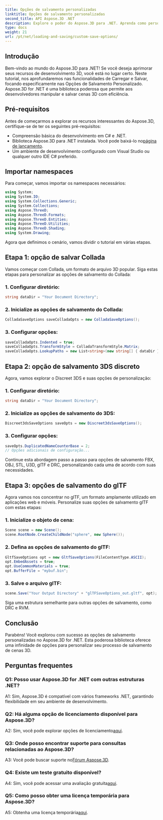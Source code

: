 ```yaml
---
title: Opções de salvamento personalizadas
linktitle: Opções de salvamento personalizadas
second_title: API Aspose.3D .NET
description: Explore o poder do Aspose.3D para .NET. Aprenda como personalizar seu salvamento de cena 3D com guias passo a passo nos formatos Collada, USD, 3DS, FBX, OBJ, STL, U3D, glTF, DRC e RVM.
type: docs
weight: 21
url: /pt/net/loading-and-saving/custom-save-options/
---
```

## Introdução

Bem-vindo ao mundo do Aspose.3D para .NET! Se você deseja aprimorar seus recursos de desenvolvimento 3D, você está no lugar certo. Neste tutorial, nos aprofundaremos nas funcionalidades de Carregar e Salvar, focando especificamente nas Opções de Salvamento Personalizado. Aspose.3D for .NET é uma biblioteca poderosa que permite aos desenvolvedores manipular e salvar cenas 3D com eficiência.

## Pré-requisitos

Antes de começarmos a explorar os recursos interessantes do Aspose.3D, certifique-se de ter os seguintes pré-requisitos:

- Compreensão básica do desenvolvimento em C# e .NET.
-  Biblioteca Aspose.3D para .NET instalada. Você pode baixá-lo no[página de lançamento](https://releases.aspose.com/3d/net/).
- Um ambiente de desenvolvimento configurado com Visual Studio ou qualquer outro IDE C# preferido.

## Importar namespaces

Para começar, vamos importar os namespaces necessários:

```csharp
using System;
using System.IO;
using System.Collections.Generic;
using System.Collections;
using Aspose.ThreeD;
using Aspose.ThreeD.Formats;
using Aspose.ThreeD.Entities;
using Aspose.ThreeD.Utilities;
using Aspose.ThreeD.Shading;
using System.Drawing;
```

Agora que definimos o cenário, vamos dividir o tutorial em várias etapas.

## Etapa 1: opção de salvar Collada

Vamos começar com Collada, um formato de arquivo 3D popular. Siga estas etapas para personalizar as opções de salvamento do Collada:

### 1. Configurar diretório:
   ```csharp
   string dataDir = "Your Document Directory";
   ```

### 2. Inicialize as opções de salvamento do Collada:
   ```csharp
   ColladaSaveOptions saveColladaOpts = new ColladaSaveOptions();
   ```

### 3. Configurar opções:
   ```csharp
   saveColladaOpts.Indented = true;
   saveColladaOpts.TransformStyle = ColladaTransformStyle.Matrix;
   saveColladaOpts.LookupPaths = new List<string>(new string[] { dataDir });
   ```

## Etapa 2: opção de salvamento 3DS discreto

Agora, vamos explorar o Discreet 3DS e suas opções de personalização:

### 1. Configurar diretório:
   ```csharp
   string dataDir = "Your Document Directory";
   ```

### 2. Inicialize as opções de salvamento do 3DS:
   ```csharp
   Discreet3dsSaveOptions saveOpts = new Discreet3dsSaveOptions();
   ```

### 3. Configurar opções:
   ```csharp
   saveOpts.DuplicatedNameCounterBase = 2;
   // Opções adicionais de configuração...
   ```

Continue esta abordagem passo a passo para opções de salvamento FBX, OBJ, STL, U3D, glTF e DRC, personalizando cada uma de acordo com suas necessidades.

## Etapa 3: opções de salvamento do glTF

Agora vamos nos concentrar no glTF, um formato amplamente utilizado em aplicações web e móveis. Personalize suas opções de salvamento glTF com estas etapas:

### 1. Inicialize o objeto de cena:
   ```csharp
   Scene scene = new Scene();
   scene.RootNode.CreateChildNode("sphere", new Sphere());
   ```

### 2. Defina as opções de salvamento do glTF:
   ```csharp
   GltfSaveOptions opt = new GltfSaveOptions(FileContentType.ASCII);
   opt.EmbedAssets = true;
   opt.UseCommonMaterials = true;
   opt.BufferFile = "mybuf.bin";
   ```

### 3. Salve o arquivo glTF:
   ```csharp
   scene.Save("Your Output Directory" + "glTFSaveOptions_out.gltf", opt);
   ```

Siga uma estrutura semelhante para outras opções de salvamento, como DRC e RVM.

## Conclusão

Parabéns! Você explorou com sucesso as opções de salvamento personalizadas no Aspose.3D for .NET. Esta poderosa biblioteca oferece uma infinidade de opções para personalizar seu processo de salvamento de cenas 3D.

## Perguntas frequentes

### Q1: Posso usar Aspose.3D for .NET com outras estruturas .NET?

A1: Sim, Aspose.3D é compatível com vários frameworks .NET, garantindo flexibilidade em seu ambiente de desenvolvimento.

### Q2: Há alguma opção de licenciamento disponível para Aspose.3D?

 A2: Sim, você pode explorar opções de licenciamento[aqui](https://purchase.aspose.com/buy).

### Q3: Onde posso encontrar suporte para consultas relacionadas ao Aspose.3D?

 A3: Você pode buscar suporte no[Fórum Aspose.3D](https://forum.aspose.com/c/3d/18).

### Q4: Existe um teste gratuito disponível?

 A4: Sim, você pode acessar uma avaliação gratuita[aqui](https://releases.aspose.com/).

### Q5: Como posso obter uma licença temporária para Aspose.3D?

 A5: Obtenha uma licença temporária[aqui](https://purchase.aspose.com/temporary-license/).